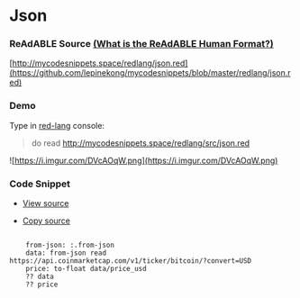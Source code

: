 
# Json


### ReAdABLE Source [(What is the ReAdABLE Human Format?)](http://readablehumanformat.com)

[http://mycodesnippets.space/redlang/json.red](https://github.com/lepinekong/mycodesnippets/blob/master/redlang/json.red)


### Demo

Type in [red-lang](https://www.red-lang.org/p/download.html) console: 
>do read http://mycodesnippets.space/redlang/src/json.red

![https://i.imgur.com/DVcAOqW.png](https://i.imgur.com/DVcAOqW.png)
                    

### Code Snippet

- [View source](https://github.com/lepinekong/mycodesnippets/blob/master/redlang/src/json.red)
                        
- [Copy source](https://raw.githubusercontent.com/lepinekong/mycodesnippets/master/redlang/src/json.red)
                        


```red

	from-json: :.from-json
	data: from-json read https://api.coinmarketcap.com/v1/ticker/bitcoin/?convert=USD
	price: to-float data/price_usd
    ?? data
	?? price
        
```


